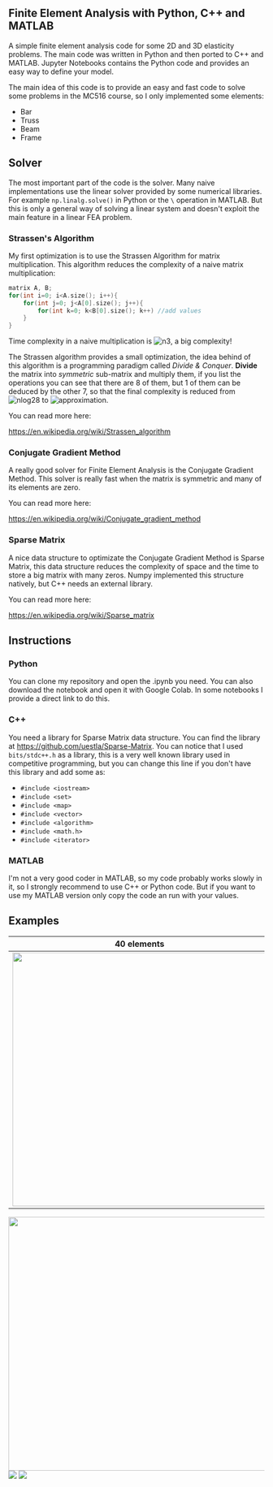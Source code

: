 ## Finite Element Analysis with Python, C++ and MATLAB 

A simple finite element analysis code for some 2D and 3D elasticity problems. The main code was written in Python and then ported to C++ and MATLAB. Jupyter Notebooks contains the Python code and provides an easy way to define your model.

The main idea of this code is to provide an easy and fast code to solve some problems in the MC516 course, so I only implemented some elements:

- Bar
- Truss
- Beam
- Frame

## Solver

The most important part of the code is the solver. Many naive implementations use the linear solver provided by some numerical libraries. For example ```np.linalg.solve()``` in Python or the ```\``` operation in MATLAB. But this is only a general way of solving a linear system and doesn't exploit the main feature in a linear FEA problem.

### Strassen's Algorithm

My first optimization is to use the Strassen Algorithm for matrix multiplication. This algorithm reduces the complexity of a naive matrix multiplication:

```c++
matrix A, B;
for(int i=0; i<A.size(); i++){
    for(int j=0; j<A[0].size(); j++){
        for(int k=0; k<B[0].size(); k++) //add values
    }
}
```
Time complexity in a naive multiplication is ![n3](https://render.githubusercontent.com/render/math?math=\mathcal{O}(n^{3})), a big complexity!

The Strassen algorithm provides a small optimization, the idea behind of this algorithm is a programming paradigm called *Divide & Conquer*. **Divide** the matrix into *symmetric* sub-matrix and multiply them, if you list the operations you can see that there are 8 of them, but 1 of them can be deduced by the other 7, so that the final complexity is reduced from ![nlog28](https://render.githubusercontent.com/render/math?math=\mathcal{O}(n^{\log_{2}8})) to ![approximation](https://render.githubusercontent.com/render/math?math=\mathcal{O}(n^{\log_{2}7})%20\approx%20\mathcal{O}(n^{2.807355})).

You can read more here:

https://en.wikipedia.org/wiki/Strassen_algorithm

### Conjugate Gradient Method

A really good solver for Finite Element Analysis is the Conjugate Gradient Method. This solver is really fast when the matrix is symmetric and many of its elements are zero.

You can read more here:

https://en.wikipedia.org/wiki/Conjugate_gradient_method

### Sparse Matrix

A nice data structure to optimizate the Conjugate Gradient Method is Sparse Matrix, this data structure reduces the complexity of space and the time to store a big matrix with many zeros. Numpy implemented this structure natively, but C++ needs an external library.

You can read more here:

https://en.wikipedia.org/wiki/Sparse_matrix

## Instructions

### Python

You can clone my repository and open the .ipynb you need. You can also download the notebook and open it with Google Colab. In some notebooks I provide a direct link to do this.

### C++

You need a library for Sparse Matrix data structure. You can find the library at https://github.com/uestla/Sparse-Matrix.
You can notice that I used ```bits/stdc++.h``` as a library, this is a very well known library used in competitive programming, but you can change this line if you don't have this library and add some as:

- ```#include <iostream>```
- ```#include <set>```
- ```#include <map>```
- ```#include <vector>```
- ```#include <algorithm>```
- ```#include <math.h>```
- ```#include <iterator>```

### MATLAB

I'm not a very good coder in MATLAB, so my code probably works slowly in it, so I strongly recommend to use C++ or Python code. But if you want to use my MATLAB version only copy the code an run with your values.

## Examples

40 elements | 1000000 elements
------------|-----------------
<img src = "https://raw.githubusercontent.com/HeNeos/Reports-FIM-UNI/master/MC516-C%C3%A1lculo%20por%20elementos%20finitos/images/deformation_40.jpg" width = "500" height = "500"> | <img src = "https://raw.githubusercontent.com/HeNeos/Reports-FIM-UNI/master/MC516-C%C3%A1lculo%20por%20elementos%20finitos/images/deformation_1e6.jpg" width = "500" height = "500">

<img src = "https://raw.githubusercontent.com/HeNeos/Reports-FIM-UNI/master/MC516-C%C3%A1lculo%20por%20elementos%20finitos/images/frame.jpg" width = "1100" height = "500">

<img src = "https://raw.githubusercontent.com/HeNeos/Reports-FIM-UNI/master/MC516-C%C3%A1lculo%20por%20elementos%20finitos/images/stiffness.jpg">

<img src = "https://raw.githubusercontent.com/HeNeos/Reports-FIM-UNI/master/MC516-C%C3%A1lculo%20por%20elementos%20finitos/images/beam.jpg">